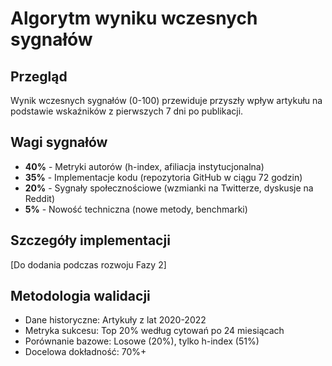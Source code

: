 # Algorytm wyniku wczesnych sygnałów

## Przegląd
Wynik wczesnych sygnałów (0-100) przewiduje przyszły wpływ artykułu na podstawie wskaźników z pierwszych 7 dni po publikacji.

## Wagi sygnałów
- **40%** - Metryki autorów (h-index, afiliacja instytucjonalna)
- **35%** - Implementacje kodu (repozytoria GitHub w ciągu 72 godzin)
- **20%** - Sygnały społecznościowe (wzmianki na Twitterze, dyskusje na Reddit)
- **5%** - Nowość techniczna (nowe metody, benchmarki)

## Szczegóły implementacji
[Do dodania podczas rozwoju Fazy 2]

## Metodologia walidacji
- Dane historyczne: Artykuły z lat 2020-2022
- Metryka sukcesu: Top 20% według cytowań po 24 miesiącach
- Porównanie bazowe: Losowe (20%), tylko h-index (51%)
- Docelowa dokładność: 70%+